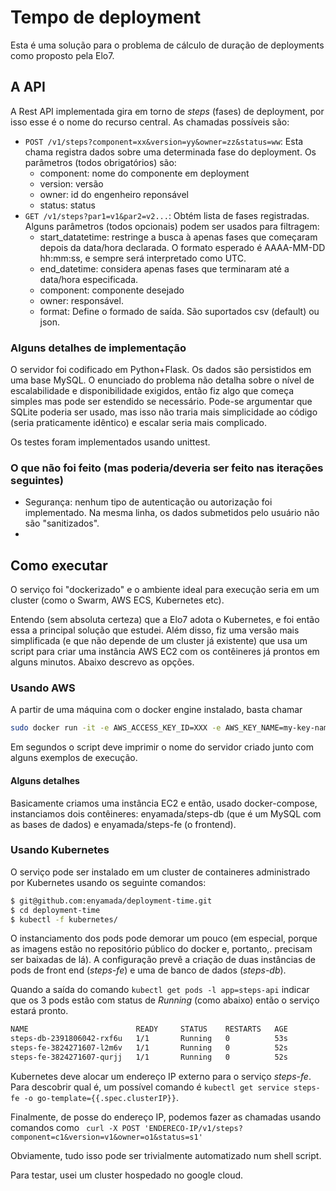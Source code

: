 # Tempo de deployment

Esta é uma solução para o problema de cálculo de duração de deployments como proposto pela Elo7.

## A API

A Rest API implementada gira em torno de _steps_ (fases) de deployment, por isso esse é o nome do recurso central. As chamadas possíveis são:
  - `POST /v1/steps?component=xx&version=yy&owner=zz&status=ww`: Esta chama registra dados sobre uma determinada fase do deployment. Os parâmetros (todos obrigatórios) são:
    - component: nome do componente em deployment
    - version: versão 
    - owner: id do engenheiro reponsável
    - status: status
  - `GET /v1/steps?par1=v1&par2=v2...`: Obtém lista de fases registradas. Alguns parâmetros (todos opcionais) podem ser usados para filtragem:
    - start_datatetime: restringe a busca à apenas fases que começaram depois da data/hora declarada. O formato esperado é AAAA-MM-DD hh:mm:ss, e sempre será interpretado como UTC. 
    - end_datetime: considera apenas fases que terminaram até a data/hora especificada.
    - component: componente desejado
    - owner: responsável.
    - format: Define o formado de saída. São suportados csv (default) ou json.


### Alguns detalhes de implementação

O servidor foi codificado em Python+Flask. Os dados são persistidos em uma base MySQL. O enunciado do problema não detalha sobre o nível de escalabilidade e disponibilidade exigidos, então fiz algo que começa simples mas pode ser estendido se necessário. Pode-se argumentar que SQLite poderia ser usado, mas isso não traria mais simplicidade ao código (seria praticamente idêntico) e escalar seria mais complicado.

Os testes foram implementados usando unittest.

### O que não foi feito (mas poderia/deveria ser feito nas iterações seguintes)

* Segurança: nenhum tipo de autenticação ou autorização foi implementado. Na mesma linha, os dados submetidos pelo usuário não são "sanitizados".
* 

## Como executar

O serviço foi "dockerizado" e o ambiente ideal para execução seria em um cluster (como o Swarm, AWS ECS, Kubernetes etc). 

Entendo (sem absoluta certeza) que a Elo7 adota o Kubernetes, e foi então essa a principal solução que estudei. Além disso, fiz uma versão mais simplificada (e que não depende de um cluster já existente) que usa um script para criar uma instância AWS EC2 com os contêineres já prontos em alguns minutos. Abaixo descrevo as opções.

### Usando AWS

A partir de uma máquina com o docker engine instalado, basta chamar

```sh
sudo docker run -it -e AWS_ACCESS_KEY_ID=XXX -e AWS_KEY_NAME=my-key-name -e AWS_SECRET_ACCESS_KEY=YYYY  enyamada/steps-launcher:1.0
```

Em segundos o script deve imprimir o nome do servidor criado junto com alguns exemplos de execução. 

#### Alguns detalhes 

Basicamente criamos uma instância EC2 e então, usado docker-compose, instanciamos dois contêineres: enyamada/steps-db (que é um MySQL com as bases de dados) e enyamada/steps-fe (o frontend).



### Usando Kubernetes

O serviço pode ser instalado em um cluster de containeres administrado por Kubernetes usando os seguinte comandos:

```sh
$ git@github.com:enyamada/deployment-time.git
$ cd deployment-time
$ kubectl -f kubernetes/
```

O instanciamento dos pods pode demorar um pouco (em especial, porque as imagens estão no repositório público do docker e, portanto,. precisam ser baixadas de lá). A configuração prevê a criação de duas instâncias de pods de front end (_steps-fe_) e uma de banco de dados (_steps-db_).

Quando a saída do comando `kubectl get pods -l app=steps-api` indicar que os 3 pods estão com status de _Running_ (como abaixo) então o serviço estará pronto.

```sh
NAME                        READY     STATUS    RESTARTS   AGE
steps-db-2391806042-rxf6u   1/1       Running   0          53s
steps-fe-3824271607-l2m6v   1/1       Running   0          52s
steps-fe-3824271607-qurjj   1/1       Running   0          52s
```

Kubernetes deve alocar um endereço IP externo para o serviço _steps-fe_. Para descobrir qual é, um possível comando é `kubectl get service steps-fe -o go-template={{.spec.clusterIP}}`.

Finalmente, de posse do endereço IP, podemos fazer as chamadas usando comandos como ` curl -X POST 'ENDERECO-IP/v1/steps?component=c1&version=v1&owner=o1&status=s1'`

Obviamente, tudo isso pode ser trivialmente automatizado num shell script.

Para testar, usei um cluster hospedado no google cloud.

